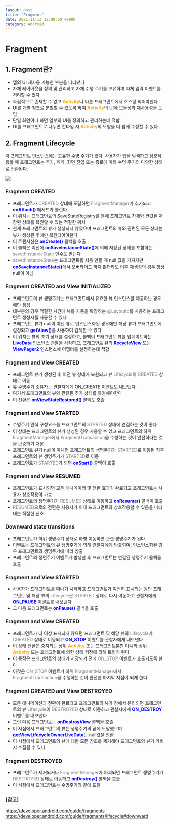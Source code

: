 ```yaml
---
layout: post
title: "Fragment"
date: 2021-11-13 12:00:00 +0900
category: Android
---
```


# Fragment

## 1. Fragment란?

- 앱의 UI 재사용 가능한 부분을 나타낸다
- 자체 레이아웃을 정의 및 관리하고 자체 수명 주기를 보유하며 자체 입력 이벤트를 처리할 수 있다
- 독립적으로 존재할 수 없고 <span style="color:orange">**Activity**</span>나
  다른 프래그먼트에서 호스팅 되어야한다
- UI를 개별 청크로 분할할 수 있도록 하여 <span style="color:orange">**Activity**</span>의
  UI에 모듈성과 재사용성을 도입
- 단일 화면이나 화면 일부의 UI를 정의하고 관리하는데 적합
- UI를 프래그먼트로 나누면 런타임 시 <span style="color:orange">**Activity**</span>의
  모양을 더 쉽게 수정할 수 있다

## 2. Fragment Lifecycle

각 프래그먼트 인스턴스에는 고유한 수명 주기가 있다. 사용자가 앱을 탐색하고 상호작용할 때
프래그먼트는 추가, 제거, 화면 진입 또는 종료에 따라 수명 주기의 다양한 상태로 전환된다.

<img src="http://snowchori.github.io/assets/img/fragment_lifecycle.png">

### Fragment CREATED

- 프래그먼트가 <span style="color:gray">CREATED</span> 상태에 도달하면
  <span style="color:gray">FragmentManager</span>가 추가되고
  <span style="color:blue">**onAttach()**</span> 메서드가 불린다.
- 이 위치는 프래그먼트의 <span style="color:gr   ay">SaveStateRegistry</span>를 통해
  프래그먼트 자체와 관련된 저장된 상태를 복원할 수 있는 적절한 위치
- 현재 프래그먼트의 뷰가 생성되지 않았으며 프래그먼트의 뷰와 관련된 모든 상태는 뷰가
  생성된 후에만 복원되어야한다
- 이 트랜지션은 <span style="color:blue">**onCreate()**</span> 콜백을 호출
- 이 콜백은 이전에 <span style="color:blue">**onSaveInstanceState()**</span>에
  의해 저장된 상태를 포함하는 <span style="color:gray">savedInstanceState</span> 인수도 받는다
- <span style="color:gray">savedInstanceState</span>는 프래그먼트를 처음 만들 때
  null 값을 가지지만 <span style="color:blue">**onSaveInstanceState()**</span>에서
  오버라이드 하지 않더라도 이후 재생성의 경우 항상 null이 아님
  
### Fragment CREATED and View INITIALIZED

- 프래그먼트의 뷰 생명주기는 프래그먼트에서 유효한 뷰 인스턴스를 제공하는 경우에만 생성
- 대부분의 경우 적절한 시간에 뷰를 자동을 확장하는
  <span style="color:gray">@LayoutId</span>를 사용하는 프래그먼트 생성자를 사용할 수 있다
- 프래그먼트 뷰가 null이 아닌 뷰로 인스턴스화된 경우에만 해당 뷰가 프래그먼트에 설정되고
  <span style="color:blue">**getView()**</span>를 사용하여 검색할 수 있다
- 이 위치는 뷰의 초기 상태를 설정하고, 콜백이 프래그먼트 뷰를 업데이트하는
  <span style="color:blue">**LiveData**</span> 인스턴스 관찰을 시작하고,
  프래그먼트 뷰의 <span style="color:blue">**RecycleView**</span> 또는
  <span style="color:blue">**ViewPager2**</span> 인스턴스에 어댑터를 설정하는데 적합

### Fragment and View CREATED

- 프래그먼트 뷰가 생성된 후 이전 뷰 상태가 복원되고 뷰 <span style="color:gray">Lifecycle</span>이
  <span style="color:gray">CREATED</span> 상태로 이동
- 뷰 수명주기 소유자는 관찰자에게 ON_CREATE 이벤트도 내보낸다
- 여기서 프래그먼트의 뷰와 관련된 추가 상태를 복원해야한다
- 이 전환은 <span style="color:blue">**onViewStateRestored()**</span> 콜백도 호출

### Fragment and View STARTED

- 수명주기 인식 구성요소를 프래그먼트의 <span style="color:gray">STARTED</span> 상태에 연결하는 것이 좋다
- 이 상태는 프래그먼트의 뷰가 생성된 경우 사용할 수 있고 프래그먼트의 하위
  <span style="color:gray">FragmentManager</span>에서
  <span style="color:gray">FragmentTransaction</span>을 수행하는 것이 안전하다는 것을
  보증하기 때문
- 프래그먼트 뷰가 null이 아니면 프래그먼트의 생명주기가 <span style="color:gray">STARTED</span>로 이동된 직후
  프래그먼트의 뷰 생명주기가 <span style="color:gray">STARTED</span>로 이동
- 프래그먼트가 <span style="color:gray">STARTED</span>가 되면
  <span style="color:blue">**onStart()**</span> 콜백이 호출
  
### Fragment and View RESUMED

- 프래그먼트가 표시되면 모든 애니메이터 및 전환 효과가 완료되고 프래그먼트는 사용자 상호작용이 가능
- 프래그먼트의 생명주기가 <span style="color:gray">RESUMED</span> 상태로 이동하고
  <span style="color:blue">**onResume()**</span> 콜백이 호출
- <span style="color:gray">RESUMED</span>으로의 전환은 사용자가 이제 프래그먼트와
  상호작용할 수 있음을 나타내는 적절한 신호
  
### Downward state transitions

- 프래그먼트가 하위 생명주기 상태로 하향 이동하면 관련 생명주기가 된다
- 이벤트는 프래그먼트의 뷰 생명주기에 의해 관찰자에게 방출되며, 인스턴스화된 경우
  프래그먼트의 생명주기에 따라 방출
- 프래그먼트의 생면주기 이벤트가 발생한 후 프래그먼트는 연결된 생명주기 콜백을 호출

### Fragment and View STARTED

- 사용자가 프래그먼트를 떠나기 시작하고 프래그먼트가 여전히 표시되는 동안 프래그먼트
  및 해당 뷰의 <span style="color:gray">Lifecycle</span>은
  <span style="color:gray">STARTED</span> 상태로 다시 이동하고 관찰자에게
  <span style="color:blue">**ON_PAUSE**</span> 이벤트를 내보낸다
- 그 다음 프래그먼트는 <span style="color:blue">**onPause()**</span> 콜백을 호출

### Fragment and View CREATED

- 프래그먼트가 더 이상 표시되지 않으면 프래그먼트 및 해당 뷰의
  <span style="color:gray">Lifecycle</span>가
  <span style="color:gray">CREATED</span> 상태로 이동되고
  <span style="color:blue">**ON_STOP**</span> 이벤트를 관찰자에게 내보낸다
- 이 상태 전환은 중지되는 상위 <span style="color:orange">**Activity**</span>
  또는 프래그먼트뿐만 아니라 상위 <span style="color:orange">**Activity**</span>
  또는 프래그먼트에 의한 상태 저장에 의해 트리거 된다
- 이 동작은 프래그먼트의 상태가 저장되기 전에 <span style="color:gray">ON_STOP</span>
  이벤트가 호출되도록 한다
- 이것은 <span style="color:gray">ON_STOP</span> 이벤트가 하위
  <span style="color:gray">FragmentManager</span>에서
  <span style="color:gray">FragmentTransaction</span>을 수행하는 것이 안전한
  마지막 지점이 되게 한다
  
### Fragment CREATED and View DESTROYED

- 모든 애니메이션과 전환이 완료되고 프래그먼트의 뷰가 창에서 분리되면 프래그먼트의 뷰
  <span style="color:gray">Lifecycle</span>이 <span style="color:gray">DESTROYED</span>
  상태로 이동하고 관찰자에게 <span style="color:blue">**ON_DESTROY**</span> 이벤트를
  내보낸다
- 그런 다음 프래그먼트는 <span style="color:blue">**onDestroyView**</span> 콜백을 호출
- 이 시점에서 프래그먼트의 뷰는 생명주기의 끝에 도달했으며
  <span style="color:blue">**getViewLifecycleOwnerLiveData**</span>는
  null값을 반환
- 이 시점에서 프래그먼트의 뷰에 대한 모든 참조를 제거해야 프래그먼트의 뷰가
  가비지 수집될 수 있다
  
### Fragment DESTROYED

- 프래그먼트가 제거되거나 <span style="color:gray">FragmentManager</span>가 파괴되면
  프래그먼트 생명주기가 <span style="color:gray">DESTROYED</span> 상태로 이동하고
  <span style="color:blue">**onDestroy()**</span> 콜백을 호출
- 이 시점에서 프래그먼트는 수명주기의 끝에 도달

### [참고]
<https://developer.android.com/guide/fragments> <br>
<https://developer.android.com/guide/fragments/lifecycle#downward>
